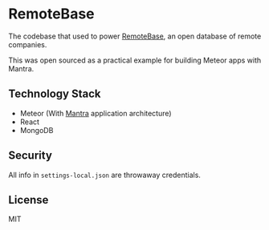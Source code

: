 # RemoteBase

The codebase that used to power [RemoteBase](https://remotebase.io),
an open database of remote companies.

This was open sourced as a practical example for building Meteor apps with Mantra.


## Technology Stack

* Meteor (With [Mantra](https://kadirahq.github.io/mantra/) application architecture)
* React
* MongoDB


## Security

All info in `settings-local.json` are throwaway credentials.


## License

MIT
